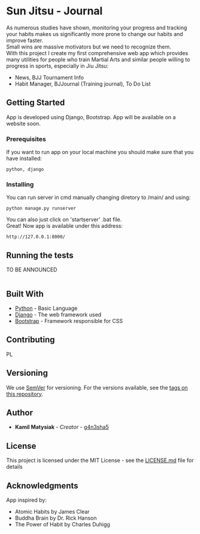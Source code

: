 # Sun Jitsu - Journal

As numerous studies have shown, monitoring your progress and tracking your habits makes us significantly more prone to 
change our habits and improve faster.  
Small wins are massive motivators but we need to recognize them.      
With this project I create my  first comprehensive web app which provides many utilities
for people who train Martial Arts and similar people willing to progress in sports,  especially in Jiu Jitsu:  
- News, BJJ Tournament Info
- Habit Manager, BJJournal (Training journal), To Do List
## Getting Started
App is developed using Django, Bootstrap.
App will be available on a website soon.



### Prerequisites

If you want to run app on your local machine you should make sure that you have installed:

```
python, django
```

### Installing

You can run server in cmd manually changing diretory to /main/ and using:
```
python manage.py runserver
```

You can also just click on 'startserver' .bat file.  
Great! Now app is available  under this address: 

```
http://127.0.0.1:8000/
```


## Running the tests

TO BE ANNOUNCED

```

```


## Built With

* [Python](https://docs.python.org/3/) - Basic Language
* [Django](https://www.djangoproject.com/) - The web framework used
* [Bootstrap](https://getbootstrap.com/) - Framework responsible for CSS

## Contributing

PL
## Versioning

We use [SemVer](http://semver.org/) for versioning. For the versions available, see the [tags on this repository](https://github.com/your/project/tags). 

## Author

* **Kamil Matysiak** - *Creator* - [g4n3sha5](https://github.com/g4n3sha5)


## License

This project is licensed under the MIT License - see the [LICENSE.md](LICENSE.md) file for details

## Acknowledgments
App inspired by:
* Atomic Habits by James Clear
* Buddha Brain by Dr. Rick Hanson
* The Power of Habit by Charles Duhigg

